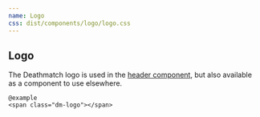 ```yaml
---
name: Logo
css: dist/components/logo/logo.css
---
```


## Logo

The Deathmatch logo is used in the [header component](/header), but also available as a component to use elsewhere.

    @example
    <span class="dm-logo"></span>